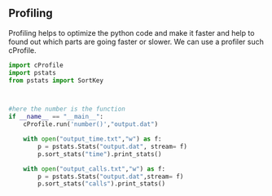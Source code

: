 ## Profiling 

Profiling helps to optimize the python code and make it faster and help to found out which parts are going faster or slower. We can use a profiler such cProfile. 

```python
import cProfile
import pstats
from pstats import SortKey



#here the number is the function 
if __name__ == "__main__":
	cProfile.run('number()',"output.dat")

	with open("output_time.txt","w") as f:
		p = pstats.Stats("output.dat", stream= f)
		p.sort_stats("time").print_stats()

	with open("output_calls.txt","w") as f:
		p = pstats.Stats("output.dat",stream= f)
		p.sort_stats("calls").print_stats()
```

